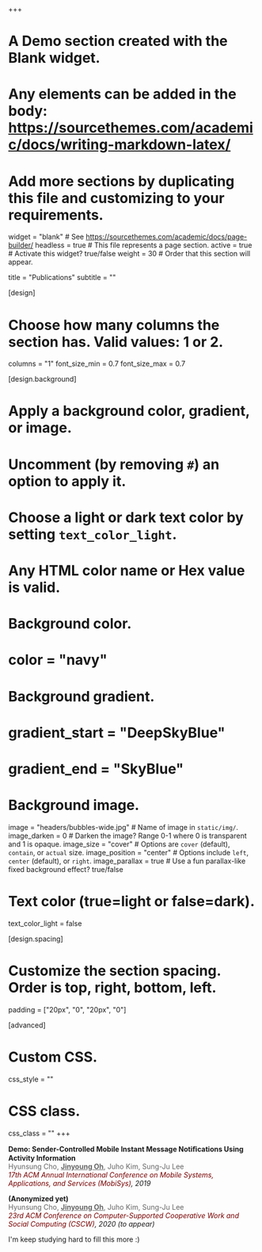 +++
# A Demo section created with the Blank widget.
# Any elements can be added in the body: https://sourcethemes.com/academic/docs/writing-markdown-latex/
# Add more sections by duplicating this file and customizing to your requirements.

widget = "blank"  # See https://sourcethemes.com/academic/docs/page-builder/
headless = true  # This file represents a page section.
active = true  # Activate this widget? true/false
weight = 30  # Order that this section will appear.

title = "Publications"
subtitle = ""

[design]
  # Choose how many columns the section has. Valid values: 1 or 2.
  columns = "1"
  font_size_min = 0.7
  font_size_max = 0.7

[design.background]
  # Apply a background color, gradient, or image.
  #   Uncomment (by removing `#`) an option to apply it.
  #   Choose a light or dark text color by setting `text_color_light`.
  #   Any HTML color name or Hex value is valid.

  # Background color.
  # color = "navy"
  
  # Background gradient.
  # gradient_start = "DeepSkyBlue"
  # gradient_end = "SkyBlue"
  
  # Background image.
  image = "headers/bubbles-wide.jpg"  # Name of image in `static/img/`.
  image_darken = 0  # Darken the image? Range 0-1 where 0 is transparent and 1 is opaque.
  image_size = "cover"  #  Options are `cover` (default), `contain`, or `actual` size.
  image_position = "center"  # Options include `left`, `center` (default), or `right`.
  image_parallax = true  # Use a fun parallax-like fixed background effect? true/false

  # Text color (true=light or false=dark).
  text_color_light = false

[design.spacing]
  # Customize the section spacing. Order is top, right, bottom, left.
  padding = ["20px", "0", "20px", "0"]

[advanced]
 # Custom CSS. 
 css_style = ""
 
 # CSS class.
 css_class = ""
+++

**Demo: Sender-Controlled Mobile Instant Message Notiﬁcations Using Activity Information**      
<span style="color:#666666">Hyunsung Cho, <u>**Jinyoung Oh**</u>, Juho Kim, Sung-Ju Lee</span>   
<em><span style="color:#770001;">17th ACM Annual International Conference on Mobile Systems, Applications, and Services (MobiSys)</span>, 2019</em>

**(Anonymized yet)**      
<span style="color:#666666">Hyunsung Cho, <u>**Jinyoung Oh**</u>, Juho Kim, Sung-Ju Lee</span>   
<em><span style="color:#770001;">23rd ACM Conference on Computer-Supported Cooperative Work and Social Computing (CSCW)</span>, 2020 (to appear)</em>

I'm keep studying hard to fill this more :)
